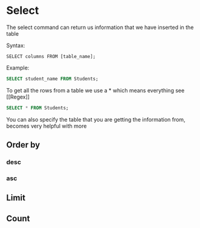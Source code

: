 # Select

The select command can return us information that we have inserted in the table

Syntax:

```
SELECT columns FROM [table_name];
```

Example:

```SQL
SELECT student_name FROM Students;
```

To get all the rows from a table we use a * which means everything see [[Regex]]

```SQL
SELECT * FROM Students;
```

You can also specify the table that you are getting the information from, becomes very helpful with more 

## Order by

### desc
### asc

## Limit 

## Count


## 
